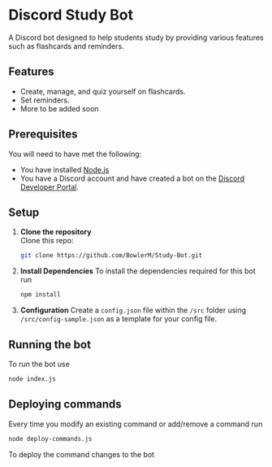 # Discord Study Bot

A Discord bot designed to help students study by providing various features such as flashcards and reminders.

## Features
- Create, manage, and quiz yourself on flashcards.
- Set reminders.
- More to be added soon

## Prerequisites
You will need to have met the following:
- You have installed [Node.js](https://nodejs.org/en/download/)
- You have a Discord account and have created a bot on the [Discord Developer Portal](https://discord.com/developers/applications).

## Setup
1. **Clone the repository**  
   Clone this repo:

   ```bash
   git clone https://github.com/BowlerM/Study-Bot.git

2. **Install Dependencies**
    To install the dependencies required for this bot run

   ```bash
   npm install

4. **Configuration**
    Create a `config.json` file within the `/src` folder using `/src/config-sample.json` as a template for your config file.

## Running the bot
To run the bot use

```bash
node index.js
```

## Deploying commands
Every time you modify an existing command or add/remove a command run

```bash
node deploy-commands.js
```
To deploy the command changes to the bot
